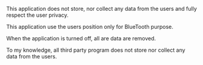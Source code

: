 This application does not store, nor collect any data from the users and fully respect the user privacy.

This application use the users position only for BlueTooth purpose.

When the application is turned off, all are data are removed.

To my knowledge, all third party program does not store nor collect any data from the users.
